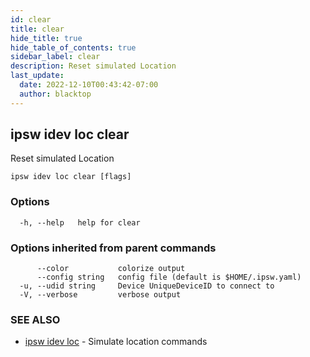 ```yaml
---
id: clear
title: clear
hide_title: true
hide_table_of_contents: true
sidebar_label: clear
description: Reset simulated Location
last_update:
  date: 2022-12-10T00:43:42-07:00
  author: blacktop
---
```

## ipsw idev loc clear

Reset simulated Location

```
ipsw idev loc clear [flags]
```

### Options

```
  -h, --help   help for clear
```

### Options inherited from parent commands

```
      --color           colorize output
      --config string   config file (default is $HOME/.ipsw.yaml)
  -u, --udid string     Device UniqueDeviceID to connect to
  -V, --verbose         verbose output
```

### SEE ALSO

* [ipsw idev loc](/docs/cli/ipsw/idev/loc)	 - Simulate location commands

